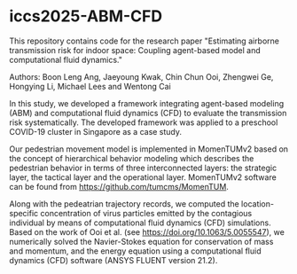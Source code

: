 # iccs2025-ABM-CFD

This repository contains code for the research paper "Estimating airborne transmission risk for indoor space: Coupling agent-based model and computational fluid dynamics."

Authors: Boon Leng Ang, Jaeyoung Kwak, Chin Chun Ooi, Zhengwei Ge, Hongying Li, Michael Lees and Wentong Cai


In this study, we developed a framework integrating agent-based modeling (ABM) and computational fluid dynamics (CFD) to evaluate the transmission risk systematically. The developed framework was applied to a preschool COVID-19 cluster in Singapore as a case study. 

Our pedestrian movement model is implemented in MomenTUMv2 based on the concept of hierarchical behavior modeling which describes the pedestrian behavior in terms of three interconnected layers: the strategic layer, the tactical layer and the operational layer. MomenTUMv2 software can be found from https://github.com/tumcms/MomenTUM. 

Along with the pedeatrian trajectory records, we computed the location-specific concentration of virus particles emitted by the contagious individual by means of computational fluid dynamics (CFD) simulations. Based on the work of Ooi et al. (see https://doi.org/10.1063/5.0055547), we numerically solved the Navier-Stokes equation for conservation of mass and momentum, and the energy equation using a computational fluid dynamics (CFD) software (ANSYS FLUENT version 21.2).
